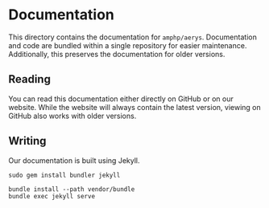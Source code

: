 # Documentation

This directory contains the documentation for `amphp/aerys`. Documentation and code are bundled within a single repository for easier maintenance. Additionally, this preserves the documentation for older versions.

## Reading

You can read this documentation either directly on GitHub or on our website. While the website will always contain the latest version, viewing on GitHub also works with older versions.

## Writing

Our documentation is built using Jekyll.

```
sudo gem install bundler jekyll
```

```
bundle install --path vendor/bundle
bundle exec jekyll serve
```
